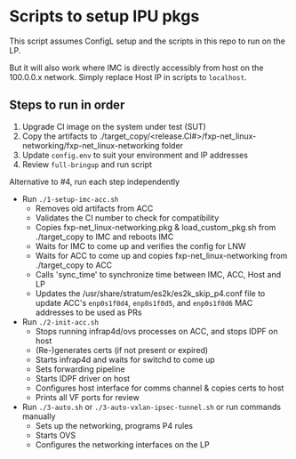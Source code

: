 # Scripts to setup IPU pkgs

This script assumes ConfigL setup and the scripts in this repo to run on the LP.


But it will also work where IMC is directly accessibly from host on the 100.0.0.x network.
Simply replace Host IP in scripts to `localhost`.

## Steps to run in order

1. Upgrade CI image on the system under test (SUT)
2. Copy the artifacts to ./target_copy/<release.CI#>/fxp-net_linux-networking/fxp-net_linux-networking folder
3. Update `config.env` to suit your environment and IP addresses
4. Review `full-bringup` and run script

Alternative to #4, run each step independently
* Run `./1-setup-imc-acc.sh`
    - Removes old artifacts from ACC
    - Validates the CI number to check for compatibility
    - Copies fxp-net_linux-networking.pkg & load_custom_pkg.sh from ./target_copy to IMC and reboots IMC
    - Waits for IMC to come up and verifies the config for LNW
    - Waits for ACC to come up and copies fxp-net_linux-networking from ./target_copy to ACC
    - Calls 'sync_time' to synchronize time between IMC, ACC, Host and LP
    - Updates the /usr/share/stratum/es2k/es2k_skip_p4.conf file to update ACC's `enp0s1f0d4`, `enp0s1f0d5`, and `enp0s1f0d6` MAC addresses to be used as PRs
* Run `./2-init-acc.sh`
    - Stops running infrap4d/ovs processes on ACC, and stops IDPF on host
    - (Re-)generates certs (if not present or expired)
    - Starts infrap4d and waits for switchd to come up
    - Sets forwarding pipeline
    - Starts IDPF driver on host
    - Configures host interface for comms channel & copies certs to host
    - Prints all VF ports for review
* Run `./3-auto.sh` or `./3-auto-vxlan-ipsec-tunnel.sh` or run commands manually
    - Sets up the networking, programs P4 rules
    - Starts OVS
    - Configures the networking interfaces on the LP


